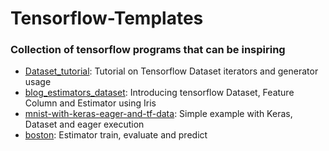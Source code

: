 # Tensorflow-Templates
### Collection of tensorflow programs that can be inspiring


* [Dataset_tutorial](https://github.com/ffedericoni/Tensorflow-Templates/blob/master/dataset_tutorial.ipynb): Tutorial on Tensorflow Dataset iterators and generator usage
* [blog_estimators_dataset](https://github.com/ffedericoni/Tensorflow-Templates/blob/master/blog_estimators_dataset.py): Introducing tensorflow Dataset, Feature Column and Estimator using Iris
* [mnist-with-keras-eager-and-tf-data](https://github.com/ffedericoni/Tensorflow-Templates/blob/master/2-mnist-with-keras-eager-and-tf-data.ipynb): Simple example with Keras, Dataset and eager execution
* [boston](https://github.com/tensorflow/tensorflow/blob/master/tensorflow/examples/tutorials/input_fn/boston.py): Estimator train, evaluate and predict 

